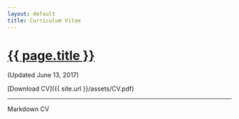 ```yaml
---
layout: default
title: Curriculum Vitae
---
```


<h1><a href="{{ page.url }}" title="{{ page.title }}" style="color:inherit">{{ page.title }}</a></h1>

(Updated June 13, 2017)

[Download CV]({{ site.url }}/assets/CV.pdf)

---

Markdown CV